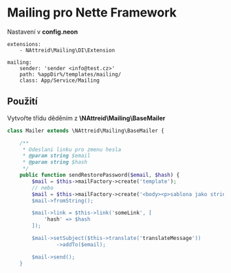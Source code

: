 # Mailing pro Nette Framework
Nastavení v **config.neon**
```neon
extensions:
    - NAttreid\Mailing\DI\Extension

mailing:
    sender: 'sender <info@test.cz>'
    path: %appDir%/templates/mailing/
    class: App/Service/Mailing
```

## Použití
Vytvořte třídu děděním z **\NAttreid\Mailing\BaseMailer**
```php
class Mailer extends \NAttreid\Mailing\BaseMailer {

    /**
     * Odeslani linku pro zmenu hesla
     * @param string $email
     * @param string $hash
     */
    public function sendRestorePassword($email, $hash) {
        $mail = $this->mailFactory->create('template');
        // nebo
        $mail = $this->mailFactory->create('<body><p>sablona jako string</p></body>);
        $mail->fromString();

        $mail->link = $this->link('someLink', [
            'hash' => $hash
        ]);

        $mail->setSubject($this->translate('translateMessage'))
                ->addTo($email);

        $mail->send();
    }
```